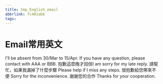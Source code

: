 ```yaml
---
title: tmp_English_email
abbrlink: fc401ab6
tags:
---
```

Email常用英文
===

I'll be absent from 30/Mar to 15/Apr. If you have any question, please contact with AAA or BBB.
抱歉這麼晚才回信I am sorry for my late reply.
請幫忙，如果我漏掉了什麼步驟
Please help if I miss any steps.
很抱歉給您帶來不便
Sorry for the inconvenience.
謝謝您的合作
Thanks for your cooperation.
